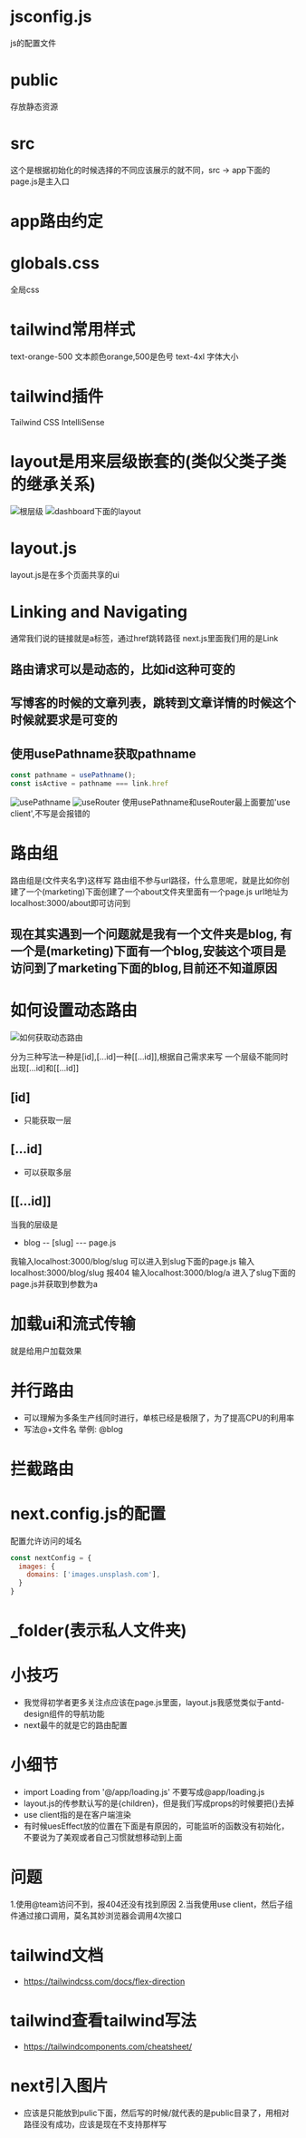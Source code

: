# jsconfig.js
js的配置文件

# public
存放静态资源

# src
这个是根据初始化的时候选择的不同应该展示的就不同，src -> app下面的page.js是主入口

# app路由约定

# globals.css
全局css

# tailwind常用样式
text-orange-500  文本颜色orange,500是色号 
text-4xl 字体大小

# tailwind插件
Tailwind CSS IntelliSense


# layout是用来层级嵌套的(类似父类子类的继承关系)

![根层级](./图片/1.png)
![dashboard下面的layout](./图片/2.png)

# layout.js
layout.js是在多个页面共享的ui

# Linking and Navigating
通常我们说的链接就是a标签，通过href跳转路径
next.js里面我们用的是Link

## 路由请求可以是动态的，比如id这种可变的
## 写博客的时候的文章列表，跳转到文章详情的时候这个时候就要求是可变的
## 使用usePathname获取pathname
```javascript
const pathname = usePathname();
const isActive = pathname === link.href
```
![usePathname](./图片/3.png)
![useRouter](./图片/4.png)
使用usePathname和useRouter最上面要加'use client',不写是会报错的

# 路由组
路由组是(文件夹名字)这样写
路由组不参与url路径，什么意思呢，就是比如你创建了一个(marketing)下面创建了一个about文件夹里面有一个page.js  url地址为localhost:3000/about即可访问到

## 现在其实遇到一个问题就是我有一个文件夹是blog, 有一个是(marketing)下面有一个blog,安装这个项目是访问到了marketing下面的blog,目前还不知道原因


# 如何设置动态路由
![如何获取动态路由](./图片/5.png)

分为三种写法一种是[id],[...id]一种[[...id]],根据自己需求来写
一个层级不能同时出现[...id]和[[...id]]


## [id]
* 只能获取一层
## [...id]
* 可以获取多层
## [[...id]]


当我的层级是
- blog
-- [slug]
--- page.js

我输入localhost:3000/blog/slug 可以进入到slug下面的page.js
输入localhost:3000/blog/slug 报404
输入localhost:3000/blog/a 进入了slug下面的page.js并获取到参数为a

# 加载ui和流式传输
就是给用户加载效果

# 并行路由
* 可以理解为多条生产线同时进行，单核已经是极限了，为了提高CPU的利用率
* 写法@+文件名  举例: @blog

# 拦截路由


# next.config.js的配置

配置允许访问的域名
```javascript
const nextConfig = {
  images: {
    domains: ['images.unsplash.com'],
  }
}
```

# _folder(表示私人文件夹)
# 小技巧
* 我觉得初学者更多关注点应该在page.js里面，layout.js我感觉类似于antd-design组件的导航功能
* next最牛的就是它的路由配置


# 小细节
* import Loading from '@/app/loading.js'  不要写成@app/loading.js
* layout.js的传参默认写的是{children}，但是我们写成props的时候要把{}去掉
* use client指的是在客户端渲染
* 有时候uesEffect放的位置在下面是有原因的，可能监听的函数没有初始化，不要说为了美观或者自己习惯就想移动到上面


# 问题
1.使用@team访问不到，报404还没有找到原因
2.当我使用use client，然后子组件通过接口调用，莫名其妙浏览器会调用4次接口

# tailwind文档
* https://tailwindcss.com/docs/flex-direction

# tailwind查看tailwind写法
* https://tailwindcomponents.com/cheatsheet/

# next引入图片
* 应该是只能放到pulic下面，然后写的时候/就代表的是public目录了，用相对路径没有成功，应该是现在不支持那样写
